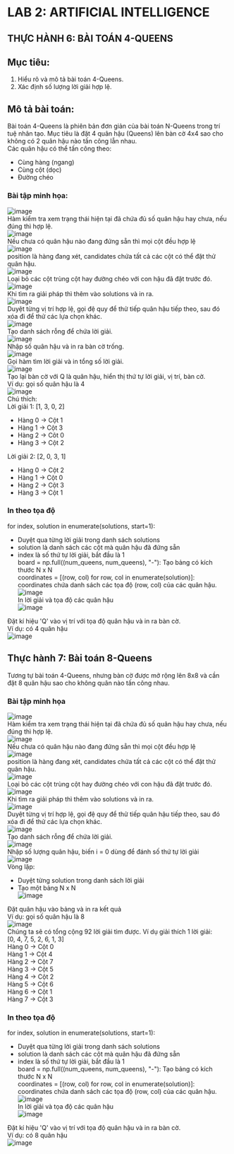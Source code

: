 # LAB 2: ARTIFICIAL INTELLIGENCE  
## THỰC HÀNH 6: BÀI TOÁN 4-QUEENS
## Mục tiêu:  
1. Hiểu rõ và mô tả bài toán 4-Queens.
2. Xác định số lượng lời giải hợp lệ.
## Mô tả bài toán:  
Bài toán 4-Queens là phiên bản đơn giản của bài toán N-Queens trong trí tuệ nhân tạo. Mục tiêu là đặt 4 quân hậu (Queens) lên bàn cờ 4x4 sao cho không có 2 quân hậu nào tấn công lẫn nhau.  
Các quân hậu có thể tấn công theo:
- Cùng hàng (ngang)
- Cùng cột (dọc)
- Đường chéo
### Bài tập minh họa:  
![image](https://github.com/user-attachments/assets/ded83901-26fa-4950-b2df-202eae6d7cae)  
Hàm kiểm tra xem trạng thái hiện tại đã chứa đủ số quân hậu hay chưa, nếu đúng thì hợp lệ.  
![image](https://github.com/user-attachments/assets/277cbbdf-12a6-4d5b-ac50-23fb8ede93ae)  
Nếu chưa có quân hậu nào đang đứng sẵn thì mọi cột đều hợp lệ  
![image](https://github.com/user-attachments/assets/66ddb5cd-c404-4d23-86be-3e1f446b93d6)  
position là hàng đang xét, candidates chứa tất cả các cột có thể đặt thử quân hậu.  
![image](https://github.com/user-attachments/assets/c9da02a7-f449-45f2-a31d-d39274639c6d)  
Loại bỏ các cột trùng cột hay đường chéo với con hậu đã đặt trước đó.  
![image](https://github.com/user-attachments/assets/0102fedb-be37-4f66-a15a-f2b399a877c5)  
Khi tìm ra giải pháp thì thêm vào solutions và in ra.  
![image](https://github.com/user-attachments/assets/4191d381-3dd8-44f7-befe-4c528d4d1b10)  
Duyệt từng vị trí hợp lệ, gọi đệ quy để thử tiếp quân hậu tiếp theo, sau đó xóa đi để thử các lựa chọn khác.  
![image](https://github.com/user-attachments/assets/34b2e96a-3894-41fa-99fd-da666db270a7)  
Tạo danh sách rỗng để chứa lời giải.  
![image](https://github.com/user-attachments/assets/87707f85-528d-408f-b248-d596b600c380)  
Nhập số quân hậu và in ra bàn cờ trống.      
![image](https://github.com/user-attachments/assets/80aed7e7-1692-48a6-b8d9-7c350271c5a5)  
Gọi hàm tìm lời giải và in tổng số lời giải.  
![image](https://github.com/user-attachments/assets/bf4200d3-1a64-431a-9a0e-1a9e1476098d)  
Tạo lại bàn cờ với Q là quân hậu, hiển thị thứ tự lời giải, vị trí, bàn cờ.  
Ví dụ: gọi số quân hậu là 4  
![image](https://github.com/user-attachments/assets/126d1fa2-167c-4784-aeb4-1a5bb4246074)  
Chú thích:  
Lời giải 1: [1, 3, 0, 2]  
- Hàng 0 -> Cột 1
- Hàng 1 -> Cột 3
- Hàng 2 -> Côt 0
- Hàng 3 -> Cột 2

Lời giải 2: [2, 0, 3, 1]  
- Hàng 0 -> Cột 2
- Hàng 1 -> Cột 0
- Hàng 2 -> Cột 3
- Hàng 3 -> Cột 1

### In theo tọa độ  
for index, solution in enumerate(solutions, start=1):  
- Duyệt qua từng lời giải trong danh sách solutions  
- solution là danh sách các cột mà quân hậu đã đứng sẵn  
- index là số thứ tự lời giải, bắt đầu là 1  
board = np.full((num_queens, num_queens), "-"): Tạo bảng có kích thước N x N  
coordinates = [(row, col) for row, col in enumerate(solution)]: coordinates chứa danh sách các tọa độ (row, col) của các quân hậu.  
![image](https://github.com/user-attachments/assets/c35eb255-6a64-45c5-9eb8-f976ac62c291)  
In lời giải và tọa độ các quân hậu  
![image](https://github.com/user-attachments/assets/a7e150bd-db8b-4bcc-a466-911ef7cf42df)  

Đặt kí hiệu 'Q' vào vị trí với tọa độ quân hậu và in ra bàn cờ.  
Ví dụ: có 4 quân hậu  
![image](https://github.com/user-attachments/assets/4b825ac8-5ba2-48f2-99e5-110d7564d3ff)  


## Thực hành 7: Bài toán 8-Queens  
Tương tự bài toán 4-Queens, nhưng bàn cờ được mở rộng lên 8x8 và cần đặt 8 quân hậu sao cho không quân nào tấn công nhau.  
### Bài tập minh họa  
![image](https://github.com/user-attachments/assets/ded83901-26fa-4950-b2df-202eae6d7cae)  
Hàm kiểm tra xem trạng thái hiện tại đã chứa đủ số quân hậu hay chưa, nếu đúng thì hợp lệ.  
![image](https://github.com/user-attachments/assets/277cbbdf-12a6-4d5b-ac50-23fb8ede93ae)  
Nếu chưa có quân hậu nào đang đứng sẵn thì mọi cột đều hợp lệ  
![image](https://github.com/user-attachments/assets/66ddb5cd-c404-4d23-86be-3e1f446b93d6)  
position là hàng đang xét, candidates chứa tất cả các cột có thể đặt thử quân hậu.  
![image](https://github.com/user-attachments/assets/c9da02a7-f449-45f2-a31d-d39274639c6d)  
Loại bỏ các cột trùng cột hay đường chéo với con hậu đã đặt trước đó.  
![image](https://github.com/user-attachments/assets/0102fedb-be37-4f66-a15a-f2b399a877c5)  
Khi tìm ra giải pháp thì thêm vào solutions và in ra.  
![image](https://github.com/user-attachments/assets/4191d381-3dd8-44f7-befe-4c528d4d1b10)  
Duyệt từng vị trí hợp lệ, gọi đệ quy để thử tiếp quân hậu tiếp theo, sau đó xóa đi để thử các lựa chọn khác.  
![image](https://github.com/user-attachments/assets/34b2e96a-3894-41fa-99fd-da666db270a7)  
Tạo danh sách rỗng để chứa lời giải.  
![image](https://github.com/user-attachments/assets/cd64edb3-eb1f-410f-af6d-08b85d2305ca)  
Nhập số lượng quân hậu, biến i = 0 dùng để đánh số thứ tự lời giải  
![image](https://github.com/user-attachments/assets/700518d6-97b8-4a1c-b01e-cb392413770b)  
Vòng lặp:  
- Duyệt từng solution trong danh sách lời giải  
- Tạo một bảng N x N  
![image](https://github.com/user-attachments/assets/8e1878ab-a08b-4ab0-9b2f-623d34c4ae37)  

Đặt quân hậu vào bảng và in ra kết quả  
Ví dụ: gọi số quân hậu là 8  
![image](https://github.com/user-attachments/assets/34796019-b29d-4688-84f5-12a86a8bd441)  
Chúng ta sẽ có tổng cộng 92 lời giải tìm được. Ví dụ giải thích 1 lời giải:  
[0, 4, 7, 5, 2, 6, 1, 3]  
Hàng 0 -> Cột 0  
Hàng 1 -> Cột 4  
Hàng 2 -> Cột 7  
Hàng 3 -> Cột 5  
Hàng 4 -> Cột 2  
Hàng 5 -> Cột 6  
Hàng 6 -> Cột 1  
Hàng 7 -> Cột 3  

### In theo tọa độ  
for index, solution in enumerate(solutions, start=1):  
- Duyệt qua từng lời giải trong danh sách solutions  
- solution là danh sách các cột mà quân hậu đã đứng sẵn  
- index là số thứ tự lời giải, bắt đầu là 1  
board = np.full((num_queens, num_queens), "-"): Tạo bảng có kích thước N x N  
coordinates = [(row, col) for row, col in enumerate(solution)]: coordinates chứa danh sách các tọa độ (row, col) của các quân hậu.  
![image](https://github.com/user-attachments/assets/c35eb255-6a64-45c5-9eb8-f976ac62c291)  
In lời giải và tọa độ các quân hậu  
![image](https://github.com/user-attachments/assets/a7e150bd-db8b-4bcc-a466-911ef7cf42df)  

Đặt kí hiệu 'Q' vào vị trí với tọa độ quân hậu và in ra bàn cờ.  
Ví dụ: có 8 quân hậu  
![image](https://github.com/user-attachments/assets/15e32074-0fba-4a3c-a6f3-0abe92618f5b)  































